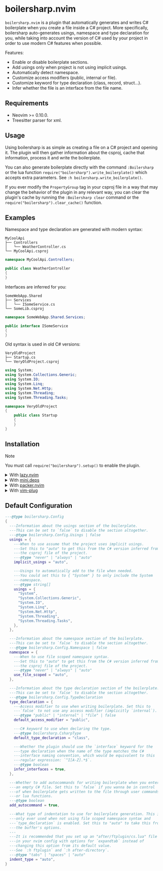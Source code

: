 # boilersharp.nvim
`boilersharp.nvim` is a plugin that automatically generates and writes C#
boilerplate when you create a file inside a C# project. More specifically,
boilersharp auto-generates usings, namespace and type declaration for you,
while taking into account the version of C# used by your project in order to
use modern C# features when possible.

Features:
- Enable or disable boilerplate sections.
- Add usings only when project is not using implicit usings.
- Automatically detect namespace.
- Customize access modifiers (public, internal or file).
- Customize keyword for type declaration (class, record, struct...).
- Infer whether the file is an interface from the file name.

## Requirements
- Neovim >= 0.10.0.
- Treesitter parser for xml.

## Usage
Using boilersharp is as simple as creating a file on a C# project and opening
it. The plugin will then gather information about the csproj, cache that
information, process it and write the boilerplate.

You can also generate boilerplate directly with the command `:Boilersharp` or
the lua function `require("boilersharp").write_boilerplate()` which accepts
extra parameters. See `:h boilersharp.write_boilerplate()`.

If you ever modify the `PropertyGroup` tag in your csproj file in a way that
may change the behavior of the plugin in any relevant way, you can clear the
plugin's cache by running the `:Boilersharp clear` command or the
`require("boilersharp").clear_cache()` function.

## Examples
Namespace and type declaration are generated with modern syntax:
```
MyCoolApi
├── Controllers
│   └── WeatherController.cs
└── MyCoolApi.csproj
```
```cs
namespace MyCoolApi.Controllers;

public class WeatherController
{
}
```

Interfaces are inferred for you:
```
SomeWebApp.Shared
├── Services
│   └── ISomeService.cs
└── SomeLib.csproj
```
```cs
namespace SomeWebApp.Shared.Services;

public interface ISomeService
{
}
```

Old syntax is used in old C# versions:
```
VeryOldProject
├── Startup.cs
└── VeryOldProject.csproj
```
```cs
using System;
using System.Collections.Generic;
using System.IO;
using System.Linq;
using System.Net.Http;
using System.Threading;
using System.Threading.Tasks;

namespace VeryOldProject
{
    public class Startup
    {
    }
}
```

## Installation
> [!NOTE]
> You must call `require("boilersharp").setup()` to enable the plugin.

<details>
  <summary>With 
    <a href="https://github.com/folke/lazy.nvim">lazy.nvim</a>
  </summary>

  ```lua
  {
    "DestopLine/boilersharp.nvim",
    opts = {
      -- Your options go here
    },
  }
  ```

</details>

<details>
  <summary>With 
    <a href="https://github.com/echasnovski/mini.deps">mini.deps</a>
  </summary>

  ```lua
  MiniDeps.add({
    source = "DestopLine/boilersharp.nvim",
  })
  require("boilersharp").setup({
    -- Your options go here
  })
  ```

</details>

<details>
  <summary>With 
    <a href="https://github.com/wbthomason/packer.nvim">packer.nvim</a>
  </summary>

  ```lua
  use({
    "DestopLine/boilersharp.nvim",
    config = function()
      require("boielrsharp").setup({
        -- Your options go here
      })
    end,
  })
  ```

</details>

<details>
  <summary>With 
    <a href="https://github.com/junegunn/vim-plug">vim-plug</a>
  </summary>

  ```vim
  Plug 'DestopLine/boilersharp.nvim'
  lua << EOF
  require("boilersharp.nvim").setup({
    -- Your options go here
  })
  EOF
  ```

</details>

## Default Configuration
```lua
---@type boilersharp.Config
{
  ---Information about the usings section of the boilerplate.
  ---This can be set to `false` to disable the section altogether.
  ---@type boilersharp.Config.Usings | false
  usings = {
    ---When to use assume that the project uses implicit usings.
    ---Set this to "auto" to get this from the C# version inferred from
    ---the csproj file of the project.
    ---@type "never" | "always" | "auto"
    implicit_usings = "auto",

    ---Usings to automatically add to the file when needed.
    ---You could set this to { "System" } to only include the System
    ---namespace.
    ---@type string[]
    usings = {
      "System",
      "System.Collections.Generic",
      "System.IO",
      "System.Linq",
      "System.Net.Http",
      "System.Threading",
      "System.Threading.Tasks",
    },
  },

  ---Information about the namespace section of the boilerplate.
  ---This can be set to `false` to disable the section altogether.
  ---@type boilersharp.Config.Namespace | false
  namespace = {
    ---When to use file scoped namespace syntax.
    ---Set this to "auto" to get this from the C# version inferred from
    ---the csproj file of the project.
    ---@type "never" | "always" | "auto"
    use_file_scoped = "auto",
  },

  ---Information about the type declaration section of the boilerplate.
  ---This can be set to `false` to disable the section altogether.
  ---@type boilersharp.Config.TypeDeclaration
  type_declaration = {
    ---Access modifier to use when writing boilerplate. Set this to
    ---`false` to not use any access modifier (implicitly `internal`).
    ---@type "public" | "internal" | "file" | false
    default_access_modifier = "public",

    ---C# keyword to use when declaring the type.
    ---@type boilersharp.CsharpType
    default_type_declaration = "class",

    ---Whether the plugin should use the `interface` keyword for the
    ---type declaration when the name of the type matches the C#
    ---interface naming convention, which would be equivalent to this
    ---regular expression: `^I[A-Z].*$`.
    ---@type boolean
    infer_interfaces = true,
  },

  ---Whether to add autocommands for writing boilerplate when you enter
  ---an empty C# file. Set this to `false` if you wanna be in control
  ---of when boilerplate gets written to the file through user commands
  ---or lua functions.
  ---@type boolean
  add_autocommand = true,

  ---What type of indentation to use for boilerplate generation. This is
  ---only ever used when not using file scoped namespace syntax and
  ---`type_declaration` is enabled. Set this to "auto" to take this from
  ---the buffer's options. 
  ---
  ---It is recommended that you set up an "after/ftplugin/cs.lua" file
  ---in your nvim config with options for `expandtab` instead of
  ---changing this option from its default value.
  ---See `:h ftplugin` and `:h after-directory`.
  ---@type "tabs" | "spaces" | "auto"
  indent_type = "auto",
}
```
